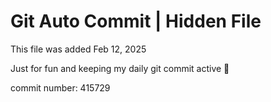 # Git Auto Commit | Hidden File

This file was added Feb 12, 2025

Just for fun and keeping my daily git commit active 🤪

commit number: 415729
